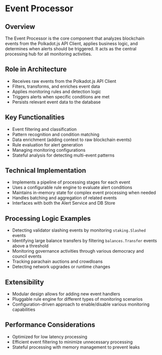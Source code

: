 # Event Processor

## Overview
The Event Processor is the core component that analyzes blockchain events from the Polkadot.js API Client, applies business logic, and determines when alerts should be triggered. It acts as the central processing hub for all monitoring activities.

## Role in Architecture
- Receives raw events from the Polkadot.js API Client
- Filters, transforms, and enriches event data
- Applies monitoring rules and detection logic
- Triggers alerts when specific conditions are met
- Persists relevant event data to the database

## Key Functionalities
- Event filtering and classification
- Pattern recognition and condition matching
- Data enrichment (adding context to raw blockchain events)
- Rule evaluation for alert generation
- Managing monitoring configurations
- Stateful analysis for detecting multi-event patterns

## Technical Implementation
- Implements a pipeline of processing stages for each event
- Uses a configurable rule engine to evaluate alert conditions
- Maintains in-memory state for complex event processing when needed
- Handles batching and aggregation of related events
- Interfaces with both the Alert Service and DB Store

## Processing Logic Examples
- Detecting validator slashing events by monitoring `staking.Slashed` events
- Identifying large balance transfers by filtering `balances.Transfer` events above a threshold
- Monitoring governance activities through various democracy and council events
- Tracking parachain auctions and crowdloans
- Detecting network upgrades or runtime changes

## Extensibility
- Modular design allows for adding new event handlers
- Pluggable rule engine for different types of monitoring scenarios
- Configuration-driven approach to enable/disable various monitoring capabilities

## Performance Considerations
- Optimized for low latency processing
- Efficient event filtering to minimize unnecessary processing
- Stateful processing with memory management to prevent leaks 